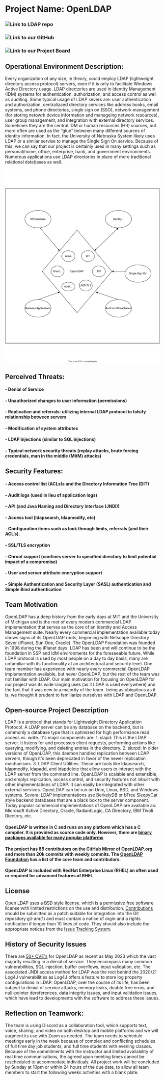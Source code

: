 # Project Name:  OpenLDAP

### ![Link to LDAP repo](https://github.com/openldap/openldap)
### ![Link to our GitHub](https://github.com/bartelsjoshuac/SAPG (ours))
### ![Link to our Project Board](https://github.com/users/bartelsjoshuac/projects/2)

## Operational Environment Description:
Every organization of any size, in theory, could employ LDAP (lightweight directory access protocol) servers, even if it is only to facilitate Windows Active Directory usage. LDAP directories are used in Identity Management (IDM) systems for authentication, authorization, and access control as well as auditing. Some typical usage of LDAP severs are: user authentication and authorization, centralizaed directory services like address books, email systems, and phone directories, single sign on (SSO), network management (for storing netowrk device information and manageing network resources), user group management, and integration with external directory services. Sometimes they are the central IDM or human resources (HR) sources, but more often are used as the “glue” between many different sources of identity information. In fact, the University of Nebraska System likely uses LDAP or a similar servise to manage the Single Sign On service. Because of this, we can say that our project is certainly used in many settings such as personal/home, office, enterprise, bank, and government envrionments. Numerous applications use LDAP directories in place of more traditional relational databases as well.

![Diagram](https://github.com/bartelsjoshuac/SAPG/blob/main/images/Systems%20Engineering%20VIew.drawio.svg)

## Perceived Threats:
#### - Denial of Service
#### - Unauthorized changes to user information (permissions)
#### - Replication and referrals: utilizing internal LDAP protocol to falsify relationship between servers
#### - Modification of system attributes
#### - LDAP injections (similar to SQL injections)
#### - Typical network security threats (replay attacks, brute forcing credentials, man in the middle (MitM) attacks)

## Security Features:
#### - Access control list (ACLs)s and the Directory Information Tree (DIT)
#### - Audit logs (used in lieu of application logs)
#### - API (and Java Naming and Directory Interface (JNDI))
#### - Access tool (ldapsearch, ldapmodify, etc)
#### - Configuration items such as look through limits, referrals (and their ACL’s).
#### - SSL/TLS encryption
#### - Chroot support (confines server to specified directory to limit potential impact of a compromise)
#### - User and server attribute encryption support
#### - Simple Authentication and Security Layer (SASL) authentication and Simple Bind authentication

## Team Motivation
OpenLDAP has a deep history from the early days at MIT and the University of Michigan and is the root of every modern commercial LDAP implementation that serves as the core of an Identity and Access Management suite. Nearly every commercial implementation available today shows signs of its OpenLDAP roots, beginning with Netscape Directory Sever (iPlanet, Sun One, Oracle). The OpenLDAP Foundation was founded in 1998 during the iPlanet days. LDAP has been and will continue to be the foundation in SSP and IdM environments for the foreseeable future. While LDAP protocol is used by most people on a day to day basis, many are unfamiliar with its functionality at an architectural and security level. One team member has experience with nearly every commercial OpenLDAP implementation available, but never OpenLDAP, but the rest of the team was not familiar with LDAP. Our main motivation for focusing on OpenLDAP for our project was its wide ranging uses (as it LDAP is used everywhere) and the fact that it was new to a majority of the team- being as ubiquitous as it is, we thought it prudent to familiarize ourselves with LDAP and OpenLDAP.

## Open-source Project Description
LDAP is a protocol that stands for Lightweight Directory Application Protocol. A LDAP server can be any database on the backend, but is commonly a database type that is optimized for high performance read access vs. write. It's major components are: 1. slapd: This is the LDAP server. It listens for and processes client requests, performing actions like querying, modifying, and deleting entries in the directory. 2. slurpd: In older versions of OpenLDAP, this daemon handled replication between LDAP servers, though it's been deprecated in favor of the newer replication mechanisms. 3. LDAP Client Utilities: These are tools like ldapsearch, ldapmodify, ldapadd, and ldapdelete that allow users to interact with the LDAP server from the command line. OpenLDAP is scalable and extensible, and emplys replication, access control, and security features not inbuilt with other implementations of LDAP. It can easily be integrated with other external services. OpenLDAP can be run on Unix, Linux, BSD, and Windows systems. Several LDAP implementations use BerkelyDB or bTree SleepyCat style backend databases that are a black box to the server component. Today popular commercial implementations of OpenLDAP are available as: Microsoft Active Directory, Oracle, RadiantLogic, CA Directory, IBM Tivoli Diectory, etc.

#### OpenLDAP is written in C and runs on any platform which has a C compiler.  It is provided as source code only.  However, there are [binary packages available for many popular platforms](https://www.openldap.org/faq/data/cache/108.html)
#### The project has 85 contributors on the GitHub Mirror of OpenLDAP.org and more than 20k commits with weekly commits.  The [OpenLDAP Foundation](https://www.openldap.org/project/) has a list of the core team and contributors.  
#### OpenLDAP is included with RedHat Enterprise Linux (RHEL) an often used or required for advanced features of RHEL

## License
Open LDAP uses a BSD style [license.](https://www.openldap.org/software/release/license.html) which is a permissive free software license with limited restrictions on the use and distribution.  [Contributions](https://www.openldap.org/devel/contributing.html#:~:text=patch%20instructions%20above.-,Submitting%20Contributions,the%20body%20of%20the%20message.) 
should be submitted as a patch suitable for integration into the Git repository git-am(1) and must contain a notice of orgin and a rights notification if longer than 10 lines of code.  They should also include the appropriate notices from the [Issue Tracking System](https://bugs.openldap.org/).

## History of Security Issues
There are [50+ CVE's](https://cve.mitre.org/cgi-bin/cvekey.cgi?keyword=OpenLDAP) for OpenLDAP as recent as May 2023 which the vast majority resulting in a denial of service.  They encompass many common vulnerabilities, SQL injection, buffer overflows, input validation, etc.  The associated JNDI access method for LDAP was the root behind the 2020/21 Log4J vulnerabilities as Log4J offers a feature to store log property configurations in LDAP. OpenLDAP, over the course of its life, has been subject to denial of service attacks, memory leaks, double free erros, and null-pointer dereferences, data integrity issues, and input validation issues, which have lead to developments with the software to address these issues. 

## Reflection on Teamwork:
The team is using Discord as a collaboration tool, which supports text, voice, sharing, and video on both desktop and mobile platforms and we will augment its use with Zoom as needed. The team needs to schedule meetings early in the week because of complex and conflicting schedules of full time day job students, and full time students with evening classes. Because of the commitments with the instructor and limited availability of real time communications, the agreed upon meeting times cannot be rescheduled to accommodate individuals. All project work will be concluded by Sunday at 10pm or within 24 hours of the due date, to allow all team members to start the following weeks activities with a blank plate. 
